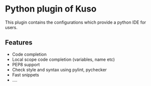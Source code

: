 Python plugin of Kuso
=====================

This plugin contains the configurations which provide a python IDE for users.

Features
--------
* Code completion
* Local scope code completion (variables, name etc)
* PEP8 support
* Check style and syntax using pylint, pychecker
* Fast snippets
* ....